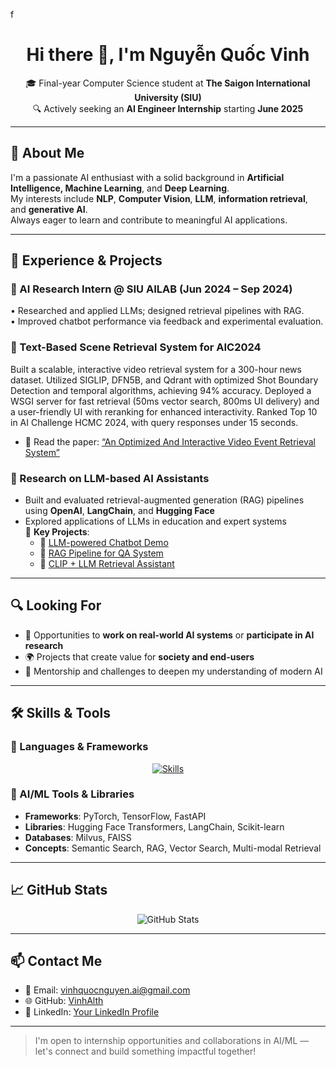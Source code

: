 f<h1 align="center">Hi there 👋, I'm Nguyễn Quốc Vinh</h1>

<p align="center">
  🎓 Final-year Computer Science student at <strong>The Saigon International University (SIU)</strong><br>
  🔍 Actively seeking an <strong>AI Engineer Internship</strong> starting <strong>June 2025</strong>
</p>

---

## 🧠 About Me

I'm a passionate AI enthusiast with a solid background in **Artificial Intelligence, Machine Learning**, and **Deep Learning**.  
My interests include **NLP**, **Computer Vision**, **LLM**, **information retrieval**, and **generative AI**.  
Always eager to learn and contribute to meaningful AI applications.

---

## 🔬 Experience & Projects

### 💼 AI Research Intern @ SIU AILAB (Jun 2024 – Sep 2024)
• Researched and applied LLMs; designed retrieval pipelines with RAG.  
• Improved chatbot performance via feedback and experimental evaluation.  

### 🧩 Text-Based Scene Retrieval System for AIC2024
Built a scalable, interactive video retrieval system for a 300-hour news dataset. Utilized SIGLIP, DFN5B, and Qdrant with optimized Shot Boundary Detection and temporal algorithms, achieving 94% accuracy. Deployed a WSGI server for fast retrieval (50ms vector search, 800ms UI delivery) and a user-friendly UI with reranking for enhanced interactivity. Ranked Top 10 in AI Challenge HCMC 2024, with query responses under 15 seconds.  

- 📄 Read the paper: [“An Optimized And Interactive Video Event Retrieval System”](https://link.springer.com/chapter/10.1007/978-981-96-4291-5_9) <!-- Replace with actual link -->

### 🤖 Research on LLM-based AI Assistants

- Built and evaluated retrieval-augmented generation (RAG) pipelines using **OpenAI**, **LangChain**, and **Hugging Face**
- Explored applications of LLMs in education and expert systems  
🚀 **Key Projects**:
  - 🔗 [LLM-powered Chatbot Demo](https://github.com/yourusername/project1)
  - 🔗 [RAG Pipeline for QA System](https://github.com/yourusername/project2)
  - 🔗 [CLIP + LLM Retrieval Assistant](https://github.com/yourusername/project3)

---

## 🔍 Looking For

- 🤝 Opportunities to **work on real-world AI systems** or **participate in AI research**
- 🌍 Projects that create value for **society and end-users**
- 🎯 Mentorship and challenges to deepen my understanding of modern AI

---

## 🛠️ Skills & Tools

### 🧰 Languages & Frameworks

<p align="center">
  <a href="https://skillicons.dev">
    <img src="https://skillicons.dev/icons?i=python,java,javascript,html,css,fastapi,flask,git,github,vscode,linux" alt="Skills" />
  </a>
</p>

### 🧪 AI/ML Tools & Libraries

- **Frameworks**: PyTorch, TensorFlow, FastAPI
- **Libraries**: Hugging Face Transformers, LangChain, Scikit-learn
- **Databases**: Milvus, FAISS
- **Concepts**: Semantic Search, RAG, Vector Search, Multi-modal Retrieval

---

## 📈 GitHub Stats

<p align="center">
  <img src="https://github-readme-stats.vercel.app/api?username=VinhAlth&show_icons=true&theme=radical" alt="GitHub Stats" />
</p>

---

## 📫 Contact Me

- 📧 Email: [vinhquocnguyen.ai@gmail.com](mailto:vinhquocnguyen.ai@gmail.com)
- 🌐 GitHub: [VinhAlth](https://github.com/VinhAlth)
- 🔗 LinkedIn: [Your LinkedIn Profile](https://linkedin.com/in/your-profile) <!-- Replace with actual link -->

---

> I'm open to internship opportunities and collaborations in AI/ML — let's connect and build something impactful together!
